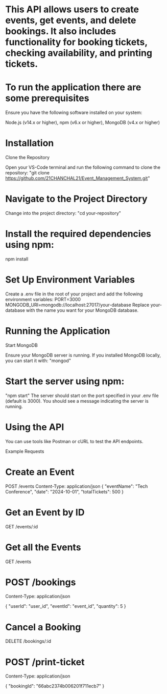 # This API allows users to create events, get events, and delete bookings. It also includes functionality for booking tickets, checking availability, and printing tickets.

# To run the application there are some prerequisites
Ensure you have the following software installed on your system:

Node.js (v14.x or higher),
npm (v6.x or higher),
MongoDB (v4.x or higher)

# Installation
Clone the Repository

Open your VS-Code terminal and run the following command to clone the repository:
"git clone https://github.com/21CHANCHAL21/Event_Management_System.git"

# Navigate to the Project Directory

Change into the project directory:
"cd your-repository"

# Install the required dependencies using npm:
npm install

# Set Up Environment Variables

Create a .env file in the root of your project and add the following environment variables:
PORT=3000
MONGODB_URI=mongodb://localhost:27017/your-database
Replace your-database with the name you want for your MongoDB database.

# Running the Application
Start MongoDB

Ensure your MongoDB server is running. If you installed MongoDB locally, you can start it with:
"mongod"

# Start the server using npm:
"npm start"
The server should start on the port specified in your .env file (default is 3000). You should see a message indicating the server is running.

# Using the API
You can use tools like Postman or cURL to test the API endpoints.

Example Requests

# Create an Event
POST /events
Content-Type: application/json
{
  "eventName": "Tech Conference",
  "date": "2024-10-01",
  "totalTickets": 500
}

# Get an Event by ID
GET /events/:id

# Get all the  Events
GET /events

# POST /bookings
Content-Type: application/json

{
  "userId": "user_id",
  "eventId": "event_id",
  "quantity": 5
}

# Cancel a Booking
DELETE /bookings/:id

# POST /print-ticket
Content-Type: application/json

{
  "bookingId": "66abc2374b006201f711ecb7"
}
